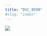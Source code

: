```yaml
---
title: "DSC_0590"
#slug: "index"
---
```


[![](/wp-content/2015/05/DSC_0590-300x201.jpg)](/wp-content/2015/05/DSC_0590.jpg)